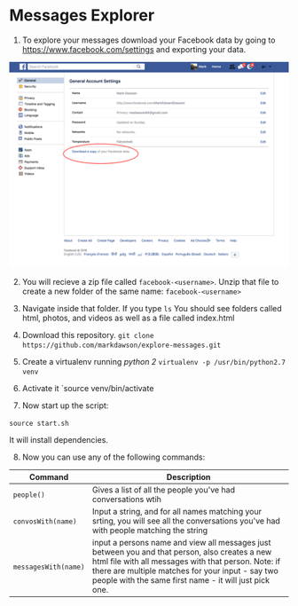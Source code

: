 # Messages Explorer

1. To explore your messages download your Facebook data by going to https://www.facebook.com/settings and exporting your data.

![Download Facebook Data](/facebookdata.png)

2. You will recieve a zip file called `facebook-<username>`.
Unzip that file to create a new folder of the same name: `facebook-<username>`

3. Navigate inside that folder.
If you type `ls`
You should see folders called html, photos, and videos as well as a file called index.html

4. Download this repository.
`git clone https://github.com/markdawson/explore-messages.git`

5. Create a virtualenv running *python 2*
`virtualenv -p /usr/bin/python2.7 venv`

6. Activate it
`source venv/bin/activate

7. Now start up the script:

`source start.sh`

It will install dependencies.

8. Now you can use any of the following commands:

|Command             |Description   |
|--------------------|--------------|
|`people()`          |Gives a list of all the people you've had conversations wtih
|`convosWith(name)`  |Input a string, and for all names matching your srting, you will see all the conversations you've had with people matching the string
|`messagesWith(name)`|input a persons name and view all messages just between you and that person, also creates a new html file with all messages with that person. Note: if there are multiple matches for your input - say two people with the same first name - it will just pick one.
